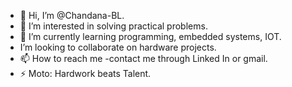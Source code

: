 - 👋 Hi, I’m @Chandana-BL.
- 👀 I’m interested in solving practical problems.
- 🌱 I’m currently learning programming, embedded systems, IOT.
-  I’m looking to collaborate on hardware projects.
- 📫 How to reach me -contact me through Linked In or gmail.
- ⚡ Moto: Hardwork beats Talent.

<!---
Chandana-BL/Chandana-BL is a ✨ special ✨ repository because its `README.md` (this file) appears on your GitHub profile.
You can click the Preview link to take a look at your changes.
--->
